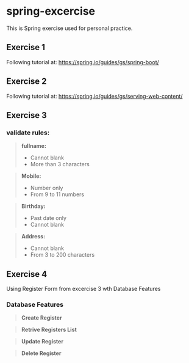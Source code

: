 # spring-excercise
This is Spring exercise used for personal practice.

## Exercise 1
Following tutorial at: https://spring.io/guides/gs/spring-boot/

## Exercise 2
Following tutorial at: https://spring.io/guides/gs/serving-web-content/

## Exercise 3

### validate rules:

> **fullname:**
>- Cannot blank
>- More than 3 characters

> **Mobile:**
>- Number only
>- From 9 to 11 numbers

> **Birthday:**
>- Past date only
>- Cannot blank

> **Address:**
>- Cannot blank
>- From 3 to 200 characters


## Exercise 4

Using Register Form from excercise 3 wth Database Features

### Database Features

> **Create Register**

> **Retrive Registers List**

> **Update Register**

> **Delete Register**

